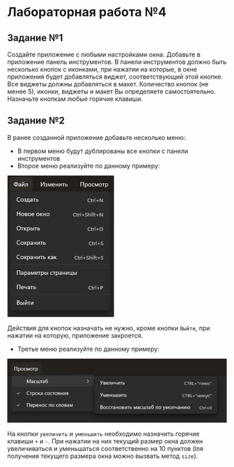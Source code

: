# Лабораторная работа №4

## Задание №1

Создайте приложение с любыми настройками окна. Добавьте в приложение панель инструментов. В панели инструментов должно быть несколько кнопок с иконками, при нажатии на которые, в окне приложения будет добавляться виджет, соответствующий этой кнопке. Все виджеты должны добавляться в макет. Количество кнопок (не менее 5), иконки, виджеты и макет Вы определяете самостоятельно. Назначьте кнопкам любые горячие клавиши.

## Задание №2

В ранее созданной приложение добавьте несколько меню:

+ В первом меню будут дублированы все кнопки с панели инструментов
+ Второе меню реализуйте по данному примеру:

![lab4-1](lab4-1.png)

Действия для кнопок назначать не нужно, кроме кнопки `Выйти`, при нажатии на которую, приложение закроется.

+ Третье меню реализуйте по данному примеру:

![lab4-2](lab4-2.png)

На кнопки `увеличить` и `уменьшить` необходимо назначить горячие клавиши `+` и `-`. При нажатии на них текущий размер окна должен увеличиваться и уменьшаться соответственно на 10 пунктов (lля получения текущего размера окна можно вызвать метод `size`).